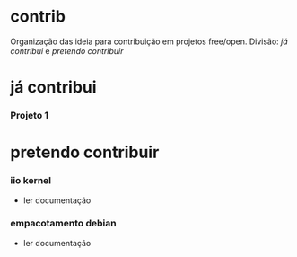 # contrib
Organização das ideia para contribuição em projetos free/open. 
Divisão: *já contribui* e *pretendo contribuir*



# já contribui

### Projeto 1

# pretendo contribuir

### iio kernel 
 - ler documentação

### empacotamento debian

 - ler documentação
